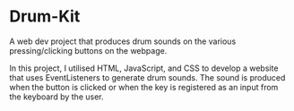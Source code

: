 # Drum-Kit
A web dev project that produces drum sounds on the various pressing/clicking buttons on the webpage.

In this project, I utilised HTML, JavaScript, and CSS to develop a website that uses EventListeners to generate drum sounds. The sound is produced when the button is clicked or when the key is registered as an input from the keyboard by the user.
